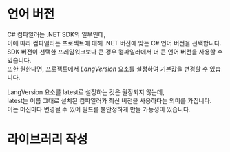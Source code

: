 # 언어 버전
C# 컴파일러는 .NET SDK의 일부인데,        
이에 따라 컴파일러는 프로젝트에 대해 .NET 버전에 맞는 C# 언어 버전을 선택합니다.        
SDK 버전이 선택한 프레임워크보다 큰 경우 컴파일러에서 더 큰 언어 버전을 사용할 수 있습니다.             
또한 원한다면, 프로젝트에서 _LangVersion_ 요소를 설정하여 기본값을 변경할 수 있습니다.  

LangVersion 요소를 latest로 설정하는 것은 권장되지 않는데,       
latest는 이름 그대로 설치된 컴파일러가 최신 버전을 사용하다는 의미를 가집니다.       
이는 머신마다 변경될 수 있어 빌드를 불안정하게 만들 가능성이 있습니다.    

# 라이브러리 작성
